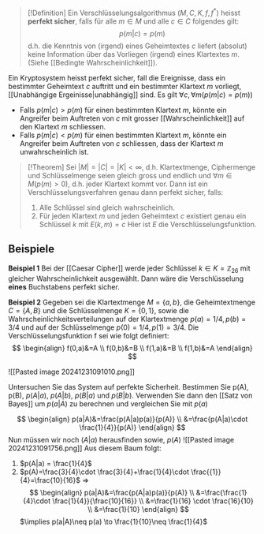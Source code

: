 >[!Definition]
>Ein Verschlüsselungsalgorithmus ($M,C,K,f,f^{*}$) heisst **perfekt sicher**, falls für alle $m\in M$ und alle $c\in C$ folgendes gilt:
>$$
>p(m|c)=p(m)
>$$
>d.h. die Kenntnis von (irgend) eines Geheimtextes $c$ liefert (absolut) keine Information über das Vorliegen (irgend) eines Klartextes $m$. (Siehe [[Bedingte Wahrscheinlichkeit]]).



Ein Kryptosystem heisst perfekt sicher, fall die Ereignisse, dass ein bestimmter Geheimtext $c$ auftritt und ein bestimmter Klartext $m$ vorliegt, [[Unabhängige Ergeinisse|unabhängig]] sind. Es gilt $\forall c,\forall m(p(m|c)=p(m))$
- Falls $p(m|c)>p(m)$ für einen bestimmten Klartext $m$, könnte ein Angreifer beim Auftreten von $c$ mit grosser [[Wahrscheinlichkeit]] auf den Klartext $m$ schliessen.
- Falls $p(m|c)<p(m)$ für einen bestimmten Klartext $m$, könnte ein Angreifer beim Auftreten von $c$ schliessen, dass der Klartext $m$ unwahrscheinlich ist.

>[!Theorem]
>Sei $|M|=|C|=|K|<\infty$, d.h. Klartextmenge, Ciphermenge und Schlüsselmenge seien gleich gross und endlich und $\forall m\in M(p(m)>0)$, d.h. jeder Klartext kommt vor.
>Dann ist ein Verschlüsselungsverfahren genau dann perfekt sicher, falls:
>1. Alle Schlüssel sind gleich wahrscheinlich.
>2. Für jeden Klartext $m$ und jeden Geheimtext $c$ existiert genau ein Schlüssel $k$ mit $E(k,m)=c$
>Hier ist $E$ die Verschlüsselungsfunktion.



## Beispiele
**Beispiel 1**
Bei der [[Caesar Cipher]] werde jeder Schlüssel $k\in K=\mathbb{Z}_{26}$ mit gleicher Wahrscheinlichkeit ausgewählt. Dann wäre die Verschlüsselung **eines** Buchstabens perfekt sicher.

**Beispiel 2**
Gegeben sei die Klartextmenge $M = \{a, b\}$, die Geheimtextmenge $C = \{A, B\}$ und die Schlüsselmenge $K = \{0, 1\}$, sowie die Wahrscheinlichkeitsverteilungen auf der Klartextmenge $p(a) = 1/4, p(b) = 3/4$ und auf der Schlüsselmenge $p(0) = 1/4, p(1) = 3/4$.
Die Verschlüsselungsfunktion f sei wie folgt definiert:
$$
\begin{align}
f(0,a)&=A \\
f(0,b)&=B \\
f(1,a)&=B \\
f(1,b)&=A
\end{align}
$$

![[Pasted image 20241231091010.png]]

Untersuchen Sie das System auf perfekte Sicherheit. Bestimmen Sie p(A), p(B), $p(A|a)$, $p(A|b),$ $p(B|a)$ und $p(B|b).$
Verwenden Sie dann den [[Satz von Bayes]] um $p(a|A)$ zu berechnen und vergleichen Sie mit $p(a)$

$$
\begin{align}
p(a|A)&=\frac{p(A|a)p(a)}{p(A)} \\
&=\frac{p(A|a)\cdot \frac{1}{4}}{p(A)}
\end{align}
$$
Nun müssen wir noch $(A|a)$ herausfinden sowie, $p(A)$
![[Pasted image 20241231091756.png]]
Aus diesem Baum folgt:
1. $p(A|a) = \frac{1}{4}$
2. $p(A)=\frac{3}{4}\cdot \frac{3}{4}+\frac{1}{4}\cdot \frac{{1}}{4}=\frac{10}{16}$
=>
$$
\begin{align}
p(a|A)&=\frac{p(A|a)p(a)}{p(A)} \\
&=\frac{\frac{1}{4}\cdot \frac{1}{4}}{\frac{10}{16}} \\
&=\frac{1}{16} \cdot \frac{16}{10} \\
&=\frac{1}{10}
\end{align}
$$
$\implies p(a|A)\neq p(a) \to \frac{1}{10}\neq \frac{1}{4}$

